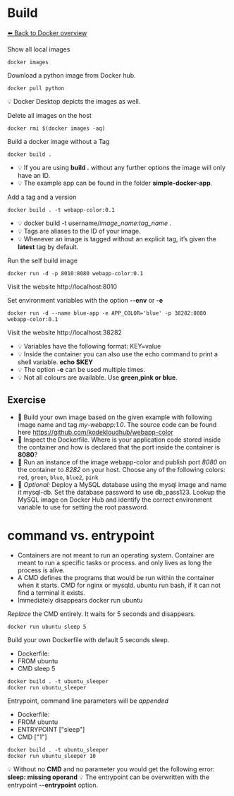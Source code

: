 # Build
[⬅️ Back to Docker overview](docker.md)

Show all local images
```
docker images 
```
Download a python image from Docker hub.
```
docker pull python
```
💡 Docker Desktop depicts the images as well. 

Delete all images on the host 
```
docker rmi $(docker images -aq)
```
Build a docker image without a Tag
```
docker build .
```
* 💡 If you are using **build .** without any further options the image will only have an ID. 
* 💡 The example app can be found in the folder **simple-docker-app**.

Add a tag and a version
```
docker build . -t webapp-color:0.1
```
* 💡 docker build -t username/*image_name:tag_name* . 
* 💡 Tags are aliases to the ID of your image. 
* 💡 Whenever an image is tagged without an explicit tag, it’s given the **latest** tag by default.

Run the self build image
```
docker run -d -p 8010:8080 webapp-color:0.1 
```
Visit the website http://localhost:8010

Set environment variables with the option **--env** or **-e** 
```
docker run -d --name blue-app -e APP_COLOR='blue' -p 38282:8080 webapp-color:0.1
```
Visit the website http://localhost:38282
* 💡 Variables have the following format: KEY=value
* 💡 Inside the container you can also use the echo command to print a shell variable. **echo $KEY**
* 💡 The option **-e** can be used multiple times.
* 💡 Not all colours are available. Use **green,pink or blue**.

## Exercise
* 📝 Build your own image based on the given example with following image name and tag *my-webapp:1.0*. The source code can be found here https://github.com/kodekloudhub/webapp-color
* 📝 Inspect the Dockerfile. Where is your application code stored inside the container and how is declared that the port inside the container is **8080**?
* 📝  Run an instance of the image webapp-color and publish port *8080* on the container to *8282* on your host. Choose any of the following colors: `red`, `green`, `blue`, `blue2`, `pink`
* 📝 *Optional:* Deploy a MySQL database using the mysql image and name it mysql-db. Set the database password to use db_pass123. Lookup the MySQL image on Docker Hub and identify the correct environment variable to use for setting the root password.


# command vs. entrypoint 
* Containers are not meant to run an operating system. Container are meant to run a specific tasks or process. and only lives as long the process is alive. 
* A CMD defines the programs that would be run within the container when it starts. CMD for nginx or mysqld. ubuntu run bash, if it can not find a terminal it exists. 
* Immediately disappears 
 docker run ubuntu

*Replace* the CMD entirely. It waits for 5 seconds and disappears. 
```
docker run ubuntu sleep 5
```

Build your own Dockerfile with default 5 seconds sleep. 
* Dockerfile: 
* FROM ubuntu 
* CMD sleep 5
```
docker build . -t ubuntu_sleeper
docker run ubuntu_sleeper
```

Entrypoint, command line parameters will be *appended*
* Dockerfile: 
* FROM ubuntu
* ENTRYPOINT ["sleep"]
* CMD ["1"]
              

```
docker build . -t ubuntu_sleeper
docker run ubuntu_sleeper 10 
```
💡 Without no **CMD** and no parameter you would get the following error: **sleep: missing operand**
💡 The entrypoint can be overwritten with the entrypoint **--entrypoint** option. 
